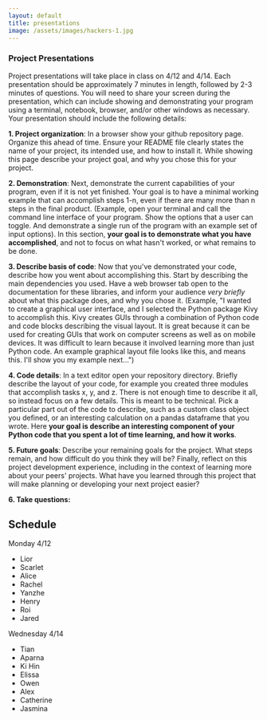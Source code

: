 ```yaml
---
layout: default
title: presentations
image: /assets/images/hackers-1.jpg
---
```



### Project Presentations

Project presentations will take place in class on 4/12 and 4/14. 
Each presentation should be approximately 7 minutes in length, followed
by 2-3 minutes of questions. You will need to share your screen during 
the presentation, which can include showing and demonstrating your 
program using a terminal, notebook, browser, and/or other windows as
necessary. Your presentation should include the following details:


**1. Project organization**: 
In a browser show your github repository page.
Organize this ahead of time. Ensure your README file clearly states
the name of your project, its intended use, and how to install it. 
While showing this page describe your project goal, and why you chose 
this for your project.


**2. Demonstration**:
Next, demonstrate the current capabilities of your program, even if it is
not yet finished. Your goal is to have a minimal working example that can
accomplish steps 1-n, even if there are many more than n steps in the final
product. (Example, open your terminal and call the command line interface
of your program. Show the options that a user can toggle. And demonstrate
a single run of the program with an example set of input options). In this
section, **your goal is to demonstrate what you have accomplished**, and not 
to focus on what hasn't worked, or what remains to be done. 


**3. Describe basis of code**:
Now that you've demonstrated your code, describe how you went about 
accomplishing this. Start by describing the main dependencies you used.
Have a web browser tab open to the documentation for these libraries, 
and inform your audience *very briefly* about what this package does, 
and why you chose it. (Example, "I wanted to create a 
graphical user interface, and I selected the Python package Kivy to 
accomplish this. Kivy creates GUIs through a combination of Python code
and code blocks describing the visual layout. It is great because it 
can be used for creating GUIs that work on computer screens as well
as on mobile devices. It was difficult to learn because it involved
learning more than just Python code. An example graphical layout file
looks like this, and means this. I'll show you my example next...")


**4. Code details**:
In a text editor open your repository directory. Briefly describe the layout
of your code, for example you created three modules that accomplish tasks
x, y, and z. There is not enough time to describe it all, so instead focus
on a few details. This is meant to be technical. Pick a particular part out
of the code to describe, such as a custom class object you defined, or an 
interesting calculation on a pandas dataframe that you wrote. 
Here **your goal is describe an interesting component of your Python code 
that you spent a lot of time learning, and how it works**. 


**5. Future goals**:
Describe your remaining goals for the project. What steps remain,
and how difficult do you think they will be? Finally, reflect on this
project development experience, including in the context of learning more 
about your peers' projects. What have you learned through this project 
that will make planning or developing your next project easier?

**6. Take questions:**


## Schedule

Monday 4/12
- Lior
- Scarlet
- Alice
- Rachel
- Yanzhe
- Henry
- Roi  
- Jared          

Wednesday 4/14
- Tian
- Aparna
- Ki Hin
- Elissa
- Owen
- Alex
- Catherine
- Jasmina
